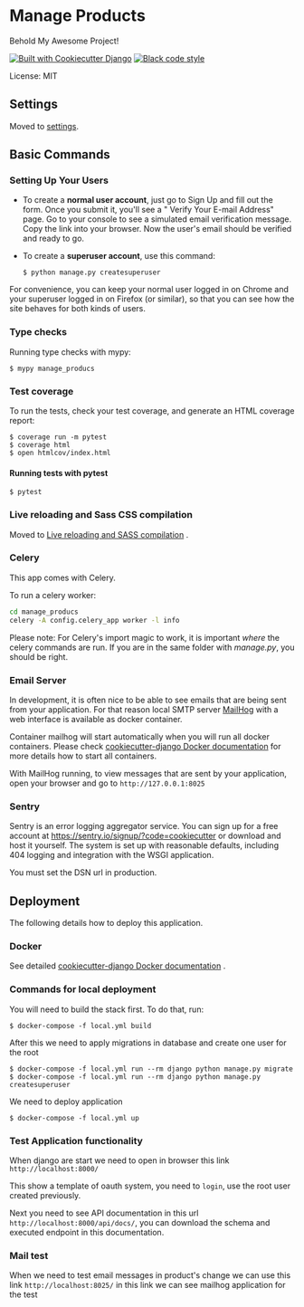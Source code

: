 # Manage Products

Behold My Awesome Project!

[![Built with Cookiecutter Django](https://img.shields.io/badge/built%20with-Cookiecutter%20Django-ff69b4.svg?logo=cookiecutter)](https://github.com/cookiecutter/cookiecutter-django/)
[![Black code style](https://img.shields.io/badge/code%20style-black-000000.svg)](https://github.com/ambv/black)

License: MIT

## Settings

Moved to [settings](http://cookiecutter-django.readthedocs.io/en/latest/settings.html).

## Basic Commands

### Setting Up Your Users

- To create a **normal user account**, just go to Sign Up and fill out the form. Once you submit it, you'll see a "
  Verify Your E-mail Address" page. Go to your console to see a simulated email verification message. Copy the link into
  your browser. Now the user's email should be verified and ready to go.

- To create a **superuser account**, use this command:

      $ python manage.py createsuperuser

For convenience, you can keep your normal user logged in on Chrome and your superuser logged in on Firefox (or similar),
so that you can see how the site behaves for both kinds of users.

### Type checks

Running type checks with mypy:

    $ mypy manage_producs

### Test coverage

To run the tests, check your test coverage, and generate an HTML coverage report:

    $ coverage run -m pytest
    $ coverage html
    $ open htmlcov/index.html

#### Running tests with pytest

    $ pytest

### Live reloading and Sass CSS compilation

Moved
to [Live reloading and SASS compilation](https://cookiecutter-django.readthedocs.io/en/latest/developing-locally.html#sass-compilation-live-reloading)
.

### Celery

This app comes with Celery.

To run a celery worker:

``` bash
cd manage_producs
celery -A config.celery_app worker -l info
```

Please note: For Celery's import magic to work, it is important *where* the celery commands are run. If you are in the
same folder with *manage.py*, you should be right.

### Email Server

In development, it is often nice to be able to see emails that are being sent from your application. For that reason
local SMTP server [MailHog](https://github.com/mailhog/MailHog) with a web interface is available as docker container.

Container mailhog will start automatically when you will run all docker containers.
Please
check [cookiecutter-django Docker documentation](http://cookiecutter-django.readthedocs.io/en/latest/deployment-with-docker.html)
for more details how to start all containers.

With MailHog running, to view messages that are sent by your application, open your browser and go
to `http://127.0.0.1:8025`

### Sentry

Sentry is an error logging aggregator service. You can sign up for a free account
at <https://sentry.io/signup/?code=cookiecutter> or download and host it yourself.
The system is set up with reasonable defaults, including 404 logging and integration with the WSGI application.

You must set the DSN url in production.

## Deployment

The following details how to deploy this application.

### Docker

See
detailed [cookiecutter-django Docker documentation](http://cookiecutter-django.readthedocs.io/en/latest/deployment-with-docker.html)
.

### Commands for local deployment

You will need to build the stack first. To do that, run:

    $ docker-compose -f local.yml build

After this we need to apply migrations in database and create one user for the root

    $ docker-compose -f local.yml run --rm django python manage.py migrate
    $ docker-compose -f local.yml run --rm django python manage.py createsuperuser

We need to deploy application

    $ docker-compose -f local.yml up


### Test Application functionality

When django are start we need to open in browser this link `http://localhost:8000/`

This show a template of oauth system, you need to `login`, use the root user created previously.

Next you need to see API documentation  in this url `http://localhost:8000/api/docs/`, you can download the schema and executed endpoint in this documentation.

### Mail test

When we need to test email messages in  product's change we can use this link
`http://localhost:8025/` in this link we can see mailhog application for the test
